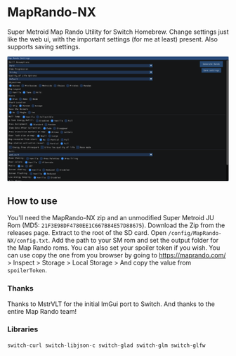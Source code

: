 # MapRando-NX
Super Metroid Map Rando Utility for Switch Homebrew. Change settings just like the web ui, with the important settings (for me at least) present. Also supports saving settings. 

![MapRando-NA](MapRando-NX.png?raw=true "MapRando-NX Image")

## How to use

You'll need the MapRando-NX zip and an unmodified Super Metroid JU Rom (MD5: `21F3E98DF4780EE1C667B84E57D88675`). Download the Zip from the releases page. Extract to the root of the SD card. Open `/config/MapRando-NX/config.txt`. Add the path to your SM rom and set the output folder for the Map Rando roms. You can also set your spoiler token if you wish. You can use copy the one from you browser by going to https://maprando.com/ > Inspect > Storage > Local Storage > And copy the value from `spoilerToken`.

### Thanks

Thanks to MstrVLT for the initial ImGui port to Switch. And thanks to the entire Map Rando team!

### Libraries 

`switch-curl switch-libjson-c switch-glad switch-glm switch-glfw`
